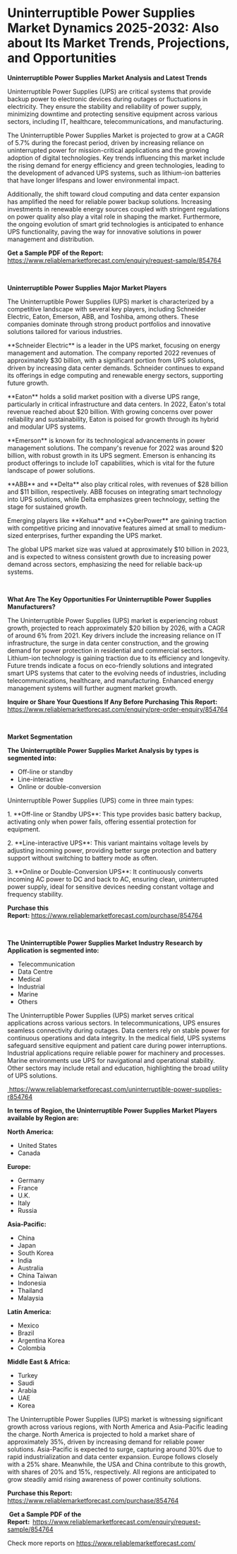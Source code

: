<p><h1>Uninterruptible Power Supplies Market Dynamics 2025-2032: Also about Its Market Trends, Projections, and Opportunities</h1></p><p><strong>Uninterruptible Power Supplies Market Analysis and Latest Trends</strong></p>
<p><p>Uninterruptible Power Supplies (UPS) are critical systems that provide backup power to electronic devices during outages or fluctuations in electricity. They ensure the stability and reliability of power supply, minimizing downtime and protecting sensitive equipment across various sectors, including IT, healthcare, telecommunications, and manufacturing. </p><p>The Uninterruptible Power Supplies Market is projected to grow at a CAGR of 5.7% during the forecast period, driven by increasing reliance on uninterrupted power for mission-critical applications and the growing adoption of digital technologies. Key trends influencing this market include the rising demand for energy efficiency and green technologies, leading to the development of advanced UPS systems, such as lithium-ion batteries that have longer lifespans and lower environmental impact. </p><p>Additionally, the shift toward cloud computing and data center expansion has amplified the need for reliable power backup solutions. Increasing investments in renewable energy sources coupled with stringent regulations on power quality also play a vital role in shaping the market. Furthermore, the ongoing evolution of smart grid technologies is anticipated to enhance UPS functionality, paving the way for innovative solutions in power management and distribution.</p></p>
<p><strong>Get a Sample PDF of the Report:&nbsp;</strong> <a href="https://www.reliablemarketforecast.com/enquiry/request-sample/854764?utm_campaign=2235&utm_medium=2&utm_source=Github&utm_content=ia&utm_term=07042025&utm_id=uninterruptible-power-supplies">https://www.reliablemarketforecast.com/enquiry/request-sample/854764</a></p>
<p>&nbsp;</p>
<p><strong>Uninterruptible Power Supplies Major Market Players</strong></p>
<p><p>The Uninterruptible Power Supplies (UPS) market is characterized by a competitive landscape with several key players, including Schneider Electric, Eaton, Emerson, ABB, and Toshiba, among others. These companies dominate through strong product portfolios and innovative solutions tailored for various industries.</p><p>**Schneider Electric** is a leader in the UPS market, focusing on energy management and automation. The company reported 2022 revenues of approximately $30 billion, with a significant portion from UPS solutions, driven by increasing data center demands. Schneider continues to expand its offerings in edge computing and renewable energy sectors, supporting future growth.</p><p>**Eaton** holds a solid market position with a diverse UPS range, particularly in critical infrastructure and data centers. In 2022, Eaton's total revenue reached about $20 billion. With growing concerns over power reliability and sustainability, Eaton is poised for growth through its hybrid and modular UPS systems.</p><p>**Emerson** is known for its technological advancements in power management solutions. The company's revenue for 2022 was around $20 billion, with robust growth in its UPS segment. Emerson is enhancing its product offerings to include IoT capabilities, which is vital for the future landscape of power solutions.</p><p>**ABB** and **Delta** also play critical roles, with revenues of $28 billion and $11 billion, respectively. ABB focuses on integrating smart technology into UPS solutions, while Delta emphasizes green technology, setting the stage for sustained growth.</p><p>Emerging players like **Kehua** and **CyberPower** are gaining traction with competitive pricing and innovative features aimed at small to medium-sized enterprises, further expanding the UPS market.</p><p>The global UPS market size was valued at approximately $10 billion in 2023, and is expected to witness consistent growth due to increasing power demand across sectors, emphasizing the need for reliable back-up systems.</p></p>
<p>&nbsp;</p>
<p><strong>What Are The Key Opportunities For Uninterruptible Power Supplies Manufacturers?</strong></p>
<p><p>The Uninterruptible Power Supplies (UPS) market is experiencing robust growth, projected to reach approximately $20 billion by 2026, with a CAGR of around 6% from 2021. Key drivers include the increasing reliance on IT infrastructure, the surge in data center construction, and the growing demand for power protection in residential and commercial sectors. Lithium-ion technology is gaining traction due to its efficiency and longevity. Future trends indicate a focus on eco-friendly solutions and integrated smart UPS systems that cater to the evolving needs of industries, including telecommunications, healthcare, and manufacturing. Enhanced energy management systems will further augment market growth.</p></p>
<p><strong>Inquire or Share Your Questions If Any Before Purchasing This Report:</strong> <a href="https://www.reliablemarketforecast.com/enquiry/pre-order-enquiry/854764?utm_campaign=2235&utm_medium=2&utm_source=Github&utm_content=ia&utm_term=07042025&utm_id=uninterruptible-power-supplies">https://www.reliablemarketforecast.com/enquiry/pre-order-enquiry/854764</a></p>
<p>&nbsp;</p>
<p><strong>Market Segmentation</strong></p>
<p><strong>The Uninterruptible Power Supplies Market Analysis by types is segmented into:</strong></p>
<p><ul><li>Off-line or standby</li><li>Line-interactive</li><li>Online or double-conversion</li></ul></p>
<p><p>Uninterruptible Power Supplies (UPS) come in three main types: </p><p>1. **Off-line or Standby UPS**: This type provides basic battery backup, activating only when power fails, offering essential protection for equipment. </p><p>2. **Line-interactive UPS**: This variant maintains voltage levels by adjusting incoming power, providing better surge protection and battery support without switching to battery mode as often.</p><p>3. **Online or Double-Conversion UPS**: It continuously converts incoming AC power to DC and back to AC, ensuring clean, uninterrupted power supply, ideal for sensitive devices needing constant voltage and frequency stability.</p></p>
<p><strong>Purchase this Report:&nbsp;</strong><a href="https://www.reliablemarketforecast.com/purchase/854764?utm_campaign=2235&utm_medium=2&utm_source=Github&utm_content=ia&utm_term=07042025&utm_id=uninterruptible-power-supplies">https://www.reliablemarketforecast.com/purchase/854764</a></p>
<p>&nbsp;</p>
<p><strong>The Uninterruptible Power Supplies Market Industry Research by Application is segmented into:</strong></p>
<p><ul><li>Telecommunication</li><li>Data Centre</li><li>Medical</li><li>Industrial</li><li>Marine</li><li>Others</li></ul></p>
<p><p>The Uninterruptible Power Supplies (UPS) market serves critical applications across various sectors. In telecommunications, UPS ensures seamless connectivity during outages. Data centers rely on stable power for continuous operations and data integrity. In the medical field, UPS systems safeguard sensitive equipment and patient care during power interruptions. Industrial applications require reliable power for machinery and processes. Marine environments use UPS for navigational and operational stability. Other sectors may include retail and education, highlighting the broad utility of UPS solutions.</p></p>
<p><a href="https://www.reliablemarketforecast.com/uninterruptible-power-supplies-r854764?utm_campaign=2235&utm_medium=2&utm_source=Github&utm_content=ia&utm_term=07042025&utm_id=uninterruptible-power-supplies">&nbsp;https://www.reliablemarketforecast.com/uninterruptible-power-supplies-r854764</a></p>
<p><strong>In terms of Region, the Uninterruptible Power Supplies Market Players available by Region are:</strong></p>
<p>
    <p> <strong> North America: </strong>
        <ul>
            <li>United States</li>
            <li>Canada</li>
        </ul>
        </p> 
    <p> <strong> Europe: </strong>
        <ul>
            <li>Germany</li>
            <li>France</li>
            <li>U.K.</li>
            <li>Italy</li>
            <li>Russia</li>
        </ul>
        </p> 
    <p> <strong> Asia-Pacific: </strong>
        <ul>
            <li>China</li>
            <li>Japan</li>
            <li>South Korea</li>
            <li>India</li>
            <li>Australia</li>
            <li>China Taiwan</li>
            <li>Indonesia</li>
            <li>Thailand</li>
            <li>Malaysia</li>
        </ul>
        </p> 
    <p> <strong> Latin America: </strong>
        <ul>
            <li>Mexico</li>
            <li>Brazil</li>
            <li>Argentina Korea</li>
            <li>Colombia</li>
        </ul>
        </p> 
    <p> <strong> Middle East & Africa: </strong>
        <ul>
            <li>Turkey</li>
            <li>Saudi</li>
            <li>Arabia</li>
            <li>UAE</li>
            <li>Korea</li>
        </ul>
    </p>
    </p>
<p><p>The Uninterruptible Power Supplies (UPS) market is witnessing significant growth across various regions, with North America and Asia-Pacific leading the charge. North America is projected to hold a market share of approximately 35%, driven by increasing demand for reliable power solutions. Asia-Pacific is expected to surge, capturing around 30% due to rapid industrialization and data center expansion. Europe follows closely with a 25% share. Meanwhile, the USA and China contribute to this growth, with shares of 20% and 15%, respectively. All regions are anticipated to grow steadily amid rising awareness of power continuity solutions.</p></p>
<p><strong>Purchase this Report: </strong><a href="https://www.reliablemarketforecast.com/purchase/854764?utm_campaign=2235&utm_medium=2&utm_source=Github&utm_content=ia&utm_term=07042025&utm_id=uninterruptible-power-supplies">https://www.reliablemarketforecast.com/purchase/854764</a></p>
<p>&nbsp;<strong>Get a Sample PDF of the Report:&nbsp;&nbsp;</strong><a href="https://www.reliablemarketforecast.com/enquiry/request-sample/854764?utm_campaign=2235&utm_medium=2&utm_source=Github&utm_content=ia&utm_term=07042025&utm_id=uninterruptible-power-supplies">https://www.reliablemarketforecast.com/enquiry/request-sample/854764</a></p>
<p><strong></strong></p>
<p>Check more reports on <a href="https://www.reliablemarketforecast.com/?utm_campaign=2235&utm_medium=2&utm_source=Github&utm_content=ia&utm_term=07042025&utm_id=uninterruptible-power-supplies">https://www.reliablemarketforecast.com/</a></p>